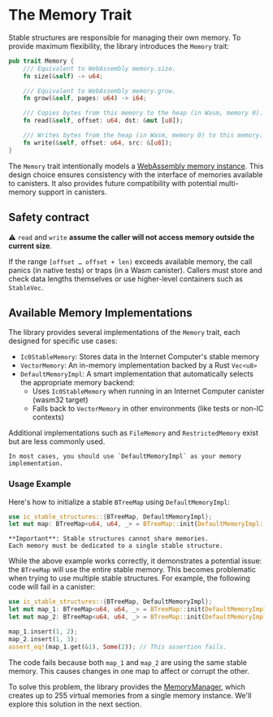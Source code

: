 # The Memory Trait

Stable structures are responsible for managing their own memory.
To provide maximum flexibility, the library introduces the `Memory` trait:

```rust
pub trait Memory {
    /// Equivalent to WebAssembly memory.size.
    fn size(&self) -> u64;

    /// Equivalent to WebAssembly memory.grow.
    fn grow(&self, pages: u64) -> i64;

    /// Copies bytes from this memory to the heap (in Wasm, memory 0).
    fn read(&self, offset: u64, dst: &mut [u8]);

    /// Writes bytes from the heap (in Wasm, memory 0) to this memory.
    fn write(&self, offset: u64, src: &[u8]);
}
```

The `Memory` trait intentionally models a [WebAssembly memory instance](https://webassembly.github.io/multi-memory/core/exec/runtime.html#memory-instances).
This design choice ensures consistency with the interface of memories available to canisters.
It also provides future compatibility with potential multi-memory support in canisters.

## Safety contract  

⚠️ `read` and `write` **assume the caller will not access memory outside the current size**.

If the range `[offset … offset + len)` exceeds available memory, the call panics (in native tests) or traps (in a Wasm canister).
Callers must store and check data lengths themselves or use higher-level containers such as `StableVec`.

## Available Memory Implementations

The library provides several implementations of the `Memory` trait, each designed for specific use cases:

- `Ic0StableMemory`: Stores data in the Internet Computer's stable memory
- `VectorMemory`: An in-memory implementation backed by a Rust `Vec<u8>`
- `DefaultMemoryImpl`: A smart implementation that automatically selects the appropriate memory backend:
  - Uses `Ic0StableMemory` when running in an Internet Computer canister (wasm32 target)
  - Falls back to `VectorMemory` in other environments (like tests or non-IC contexts)

Additional implementations such as `FileMemory` and `RestrictedMemory` exist but are less commonly used.

```admonish note ""
In most cases, you should use `DefaultMemoryImpl` as your memory implementation.
```

### Usage Example

Here's how to initialize a stable `BTreeMap` using `DefaultMemoryImpl`:

```rust
use ic_stable_structures::{BTreeMap, DefaultMemoryImpl};
let mut map: BTreeMap<u64, u64, _> = BTreeMap::init(DefaultMemoryImpl::default());
```

```admonish warning ""
**Important**: Stable structures cannot share memories.
Each memory must be dedicated to a single stable structure.
```

While the above example works correctly, it demonstrates a potential issue: the `BTreeMap` will use the entire stable memory.
This becomes problematic when trying to use multiple stable structures.
For example, the following code will fail in a canister:

```rust
use ic_stable_structures::{BTreeMap, DefaultMemoryImpl};
let mut map_1: BTreeMap<u64, u64, _> = BTreeMap::init(DefaultMemoryImpl::default());
let mut map_2: BTreeMap<u64, u64, _> = BTreeMap::init(DefaultMemoryImpl::default());

map_1.insert(1, 2);
map_2.insert(1, 3);
assert_eq!(map_1.get(&1), Some(2)); // This assertion fails.
```

The code fails because both `map_1` and `map_2` are using the same stable memory.
This causes changes in one map to affect or corrupt the other.

To solve this problem, the library provides the [MemoryManager](./memory-manager.md), which creates up to 255 virtual memories from a single memory instance.
We'll explore this solution in the next section.
